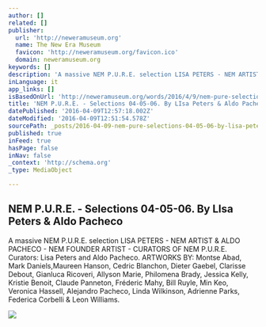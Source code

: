 ```yaml
---
author: []
related: []
publisher:
  url: 'http://neweramuseum.org'
  name: The New Era Museum
  favicon: 'http://neweramuseum.org/favicon.ico'
  domain: neweramuseum.org
keywords: []
description: 'A massive NEM P.U.R.E. selection LISA PETERS - NEM ARTIST & ALDO PACHECO - NEM FOUNDER ARTIST - CURATORS OF NEM P.U.R.E. Curators: Lisa Peters and Aldo Pacheco. ARTWORKS BY: Montse Abad, Mark Daniels,Maureen Hanson, Cedric Blanchon, Dieter Gaebel, Clarisse Debout, Gianluca Ricoveri, Allyson Marie, Philomena Brady, Jessica Kelly, Kristie Benoit, Claude Panneton, Fréderic Mahy, Bill Ruyle, Min Keo, Veronica Hassell, Alejandro Pacheco, Linda Wilkinson, Adrienne Parks‎, Federica Corbelli‎ & Leon Williams‎.'
inLanguage: it
app_links: []
isBasedOnUrl: 'http://neweramuseum.org/words/2016/4/9/nem-pure-selections-04-05-06-by-lisa-peters-aldo-pacheco'
title: 'NEM P.U.R.E. - Selections 04-05-06. By LIsa Peters & Aldo Pacheco'
datePublished: '2016-04-09T12:57:18.002Z'
dateModified: '2016-04-09T12:51:54.578Z'
sourcePath: _posts/2016-04-09-nem-pure-selections-04-05-06-by-lisa-peters-and-aldo-pa.md
published: true
inFeed: true
hasPage: false
inNav: false
_context: 'http://schema.org'
_type: MediaObject

---
```

<article style=""><h1>NEM P.U.R.E. - Selections 04-05-06. By LIsa Peters &amp; Aldo Pacheco</h1><p>A massive NEM P.U.R.E. selection LISA PETERS - NEM ARTIST &amp; ALDO PACHECO - NEM FOUNDER ARTIST - CURATORS OF NEM P.U.R.E. Curators: Lisa Peters and Aldo Pacheco. ARTWORKS BY: Montse Abad, Mark Daniels,Maureen Hanson, Cedric Blanchon, Dieter Gaebel, Clarisse Debout, Gianluca Ricoveri, Allyson Marie, Philomena Brady, Jessica Kelly, Kristie Benoit, Claude Panneton, Fréderic Mahy, Bill Ruyle, Min Keo, Veronica Hassell, Alejandro Pacheco, Linda Wilkinson, Adrienne Parks‎, Federica Corbelli‎ &amp; Leon Williams‎.</p><img src="http://static1.squarespace.com/static/50e5b834e4b0837383d7bb18/50e5b834e4b0837383d7bb1f/5708fa033c44d85ff5fc1352/1460206290108/PUREFEAT.jpg?format=1000w" /></article>